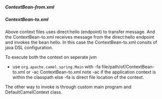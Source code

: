 ##### ContextBean-from.xml
##### ContextBean-to.xml

Above context files uses direct:hello (endpoint) to transfer message.
And the ContextBean-to.xml receives message from the direct:hello endpoint and invokes the bean hello.
In this case the ContextBean-to.xml consits of java DSL configuration.

To execute both the context on seperate jvm
  - use ```org.apache.camel.spring.Main``` with -fa file/path/of/ContextBean-to.xml or -ac ContextBean-to.xml 
  note -ac if the application context is within the classpath else -fa is direct file location of the context.
  
  The other way to invoke is through custom main program and DefaultCamelContext class.
